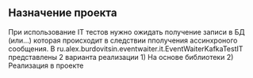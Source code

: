 ## Назначение проекта
При использование IT тестов нужно ожидать получение записи в БД (или...) которая происходит в следствии пполучения ассинхроного сообщения. В ru.alex.burdovitsin.eventwaiter.it.EventWaiterKafkaTestIT
представлены 2 варианта реализации 1) На основе библиотеки 2) Реализация в проекте